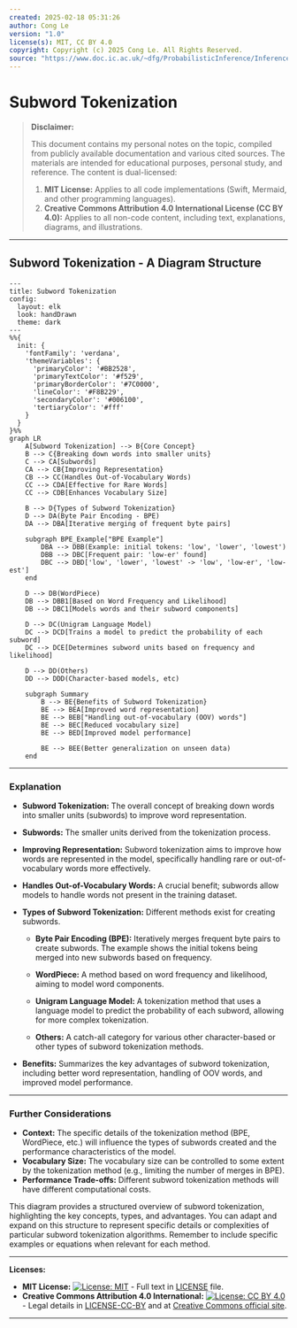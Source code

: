 ```yaml
---
created: 2025-02-18 05:31:26
author: Cong Le
version: "1.0"
license(s): MIT, CC BY 4.0
copyright: Copyright (c) 2025 Cong Le. All Rights Reserved.
source: "https://www.doc.ic.ac.uk/~dfg/ProbabilisticInference/InferenceAndMachineLearningNotes.pdf"
---
```




# Subword Tokenization
> **Disclaimer:**
>
> This document contains my personal notes on the topic,
> compiled from publicly available documentation and various cited sources.
> The materials are intended for educational purposes, personal study, and reference.
> The content is dual-licensed:
> 1. **MIT License:** Applies to all code implementations (Swift, Mermaid, and other programming languages).
> 2. **Creative Commons Attribution 4.0 International License (CC BY 4.0):** Applies to all non-code content, including text, explanations, diagrams, and illustrations.
---


## Subword Tokenization - A Diagram Structure




```mermaid
---
title: Subword Tokenization
config:
  layout: elk
  look: handDrawn
  theme: dark
---
%%{
  init: {
    'fontFamily': 'verdana',
    'themeVariables': {
      'primaryColor': '#BB2528',
      'primaryTextColor': '#f529',
      'primaryBorderColor': '#7C0000',
      'lineColor': '#F8B229',
      'secondaryColor': '#006100',
      'tertiaryColor': '#fff'
    }
  }
}%%
graph LR
    A[Subword Tokenization] --> B{Core Concept}
    B --> C{Breaking down words into smaller units}
    C --> CA[Subwords]
    CA --> CB{Improving Representation}
    CB --> CC(Handles Out-of-Vocabulary Words)
    CC --> CDA[Effective for Rare Words]
    CC --> CDB[Enhances Vocabulary Size]

    B --> D{Types of Subword Tokenization}
    D --> DA(Byte Pair Encoding - BPE)
    DA --> DBA[Iterative merging of frequent byte pairs]
    
    subgraph BPE_Example["BPE Example"]
        DBA --> DBB(Example: initial tokens: 'low', 'lower', 'lowest')
        DBB --> DBC[Frequent pair: 'low-er' found]
        DBC --> DBD['low', 'lower', 'lowest' -> 'low', 'low-er', 'low-est']
    end

    D --> DB(WordPiece)
    DB --> DBB1[Based on Word Frequency and Likelihood]
    DB --> DBC1[Models words and their subword components]
    
    D --> DC(Unigram Language Model)
    DC --> DCD[Trains a model to predict the probability of each subword]
    DC --> DCE[Determines subword units based on frequency and likelihood]
    
    D --> DD(Others)
    DD --> DDD(Character-based models, etc)
    
    subgraph Summary
        B --> BE{Benefits of Subword Tokenization}
        BE --> BEA[Improved word representation]
        BE --> BEB["Handling out-of-vocabulary (OOV) words"]
        BE --> BEC[Reduced vocabulary size]
        BE --> BED[Improved model performance]

        BE --> BEE(Better generalization on unseen data)
    end

```

---

### Explanation

* **Subword Tokenization:** The overall concept of breaking down words into smaller units (subwords) to improve word representation.

* **Subwords:** The smaller units derived from the tokenization process.

* **Improving Representation:** Subword tokenization aims to improve how words are represented in the model, specifically handling rare or out-of-vocabulary words more effectively.

* **Handles Out-of-Vocabulary Words:** A crucial benefit; subwords allow models to handle words not present in the training dataset.

* **Types of Subword Tokenization:** Different methods exist for creating subwords.

    * **Byte Pair Encoding (BPE):**  Iteratively merges frequent byte pairs to create subwords.  The example shows the initial tokens being merged into new subwords based on frequency.

    * **WordPiece:** A method based on word frequency and likelihood, aiming to model word components.

    * **Unigram Language Model:** A tokenization method that uses a language model to predict the probability of each subword, allowing for more complex tokenization.

    * **Others:**  A catch-all category for various other character-based or other types of subword tokenization methods.

* **Benefits:** Summarizes the key advantages of subword tokenization, including better word representation, handling of OOV words, and improved model performance.

----


### Further Considerations

*   **Context:** The specific details of the tokenization method (BPE, WordPiece, etc.) will influence the types of subwords created and the performance characteristics of the model.
*   **Vocabulary Size:** The vocabulary size can be controlled to some extent by the tokenization method (e.g., limiting the number of merges in BPE).
*   **Performance Trade-offs:** Different subword tokenization methods will have different computational costs.


This diagram provides a structured overview of subword tokenization, highlighting the key concepts, types, and advantages.  You can adapt and expand on this structure to represent specific details or complexities of particular subword tokenization algorithms.  Remember to include specific examples or equations when relevant for each method.


---
**Licenses:**

- **MIT License:**  [![License: MIT](https://img.shields.io/badge/License-MIT-yellow.svg)](LICENSE) - Full text in [LICENSE](LICENSE) file.
- **Creative Commons Attribution 4.0 International:** [![License: CC BY 4.0](https://licensebuttons.net/l/by/4.0/88x31.png)](LICENSE-CC-BY) - Legal details in [LICENSE-CC-BY](LICENSE-CC-BY) and at [Creative Commons official site](http://creativecommons.org/licenses/by/4.0/).

---